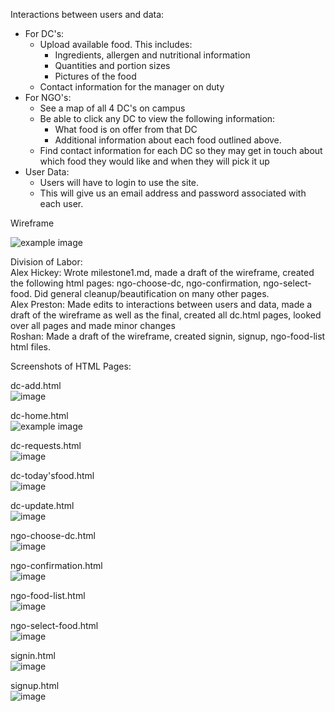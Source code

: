 Interactions between users and data:
* For DC's:
    * Upload available food. This includes:
        * Ingredients, allergen and nutritional information
        * Quantities and portion sizes 
        * Pictures of the food
    * Contact information for the manager on duty
* For NGO's:
    * See a map of all 4 DC's on campus
    * Be able to click any DC to view the following information:
        * What food is on offer from that DC
        * Additional information about each food outlined above.
    * Find contact information for each DC so they may get in touch about which food they would like and when they will pick it up
* User Data:
    * Users will have to login to use the site.
    * This will give us an email address and password associated with each user.
    
Wireframe

![example image](Wireframe.jpg)



Division of Labor: \
Alex Hickey: Wrote milestone1.md, made a draft of the wireframe, created the following html pages: ngo-choose-dc, ngo-confirmation, ngo-select-food. Did general cleanup/beautification on many other pages. \
Alex Preston: Made edits to interactions between users and data, made a draft of the wireframe as well as the final, created all dc.html pages, looked over all pages and made minor changes\
Roshan: Made a draft of the wireframe, created signin, signup, ngo-food-list html files.

Screenshots of HTML Pages:

dc-add.html \
![image](pictures/dc-add.JPG)

dc-home.html \
![example image](pictures/dc-home.jpg)

dc-requests.html \
![image](pictures/dc-requests.jpg)

dc-today'sfood.html \
![image](pictures/dc-todaysfood.jpg)

dc-update.html \
![image](pictures/dc-update.jpg)

ngo-choose-dc.html \
![image](pictures/ngo-choose-dc.jpg)

ngo-confirmation.html \
![image](pictures/ngo-confirmation.jpg)

ngo-food-list.html \
![image](pictures/ngo-food-list.jpg)

ngo-select-food.html \
![image](pictures/ngo-select-food.jpg)

signin.html \
![image](pictures/signin.jpg)

signup.html \
![image](pictures/signup.jpg)